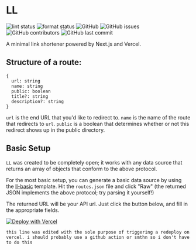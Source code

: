 # LL

![lint status](https://github.com/rishiosaur/ll/workflows/lint/badge.svg)
![format status](https://github.com/rishiosaur/ll/workflows/format/badge.svg)
![GitHub](https://img.shields.io/github/license/rishiosaur/ll)
![GitHub issues](https://img.shields.io/github/issues/rishiosaur/ll)
![GitHub contributors](https://img.shields.io/github/contributors/rishiosaur/ll)
![GitHub last commit](https://img.shields.io/github/last-commit/rishiosaur/ll)

A minimal link shortener powered by Next.js and Vercel.

## Structure of a route:

```
{
  url: string
  name: string
  public: boolean
  title?: string
  description?: string
}
```

`url` is the end URL that you'd like to redirect to.
`name` is the name of the route that redirects to `url`.
`public` is a boolean that determines whether or not this redirect shows up in the public directory.

## Basic Setup

`LL` was created to be completely open; it works with any data source that returns an array of objects that conform to the above protocol.

For the most basic setup, you can generate a basic data source by using the [ll-basic](https://github.com/rishiosaur/ll-basic) template. Hit the `routes.json` file and click "Raw" (the returned JSON implements the above protocol; try parsing it yourself!)

The returned URL will be your API url. Just click the button below, and fill in the appropriate fields.

[![Deploy with Vercel](https://vercel.com/button)](https://vercel.com/new/git/external?repository-url=https%3A%2F%2Fgithub.com%2Frishiosaur%2Fll&env=apiURL&project-name=link-shortener&repo-name=link-shortener)

`this line was edited with the sole purpose of triggering a redeploy on vercel. i should probably use a github action or smthn so i don't have to do this`
